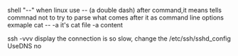 shell "--"
when linux use -- (a double dash) after command,it means tells commnad  not to try to parse what comes after it as command line options
exmaple cat -- -a it's cat file -a content

ssh -vvv display the connection is so slow, change the /etc/ssh/sshd_config    UseDNS no
